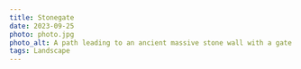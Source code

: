 ```yaml
---
title: Stonegate
date: 2023-09-25
photo: photo.jpg
photo_alt: A path leading to an ancient massive stone wall with a gate through it and two big trees on each side of the path.
tags: Landscape
---
```

